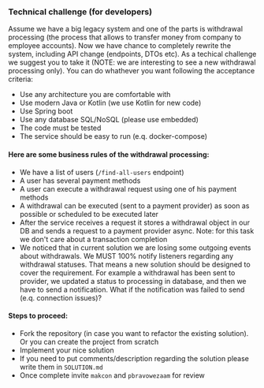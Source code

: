 ### Technical challenge (for developers)

Assume we have a big legacy system and one of the parts is withdrawal processing (the process that allows to transfer money from company to employee accounts). Now we have chance to completely rewrite the system, including API change (endpoints, DTOs etc). As a techical challenge we suggest you to take it (NOTE: we are interesting to see a new withdrawal processing only). You can do whathever you want following the acceptance criteria:

- Use any architecture you are comfortable with 
- Use modern Java or Kotlin (we use Kotlin for new code)
- Use Spring boot
- Use any database SQL/NoSQL (please use embedded)
- The code must be tested
- The service should be easy to run (e.q. docker-compose)

#### Here are some business rules of the withdrawal processing:

- We have a list of users (`/find-all-users` endpoint)
- A user has several payment methods
- A user can execute a withdrawal request using one of his payment methods
- A withdrawal can be executed (sent to a payment provider) as soon as possible or scheduled to be executed later
- After the service receives a request it stores a withdrawal object in our DB and sends a request to a payment provider async. Note: for this task we don't care about a transaction completion  
- We noticed that in current solution we are losing some outgoing events about withdrawals. We MUST 100% notify listeners regarding any withdrawal statuses. That means a new solution should be designed to cover the requirement. For example a withdrawal has been sent to provider, we updated a status to processing in database, and then we have to send a notification. What if the notification was failed to send (e.q. connection issues)?  

#### Steps to proceed:

- Fork the repository (in case you want to refactor the existing solution). Or you can create the project from scratch
- Implement your nice solution
- If you need to put comments/description regarding the solution please write them in `SOLUTION.md`  
- Once complete invite `makcon` and `pbravowezaam` for review
